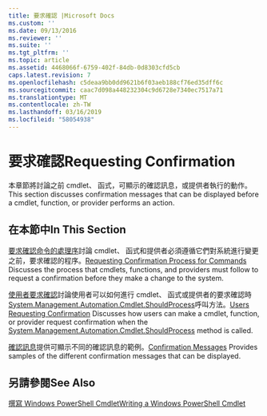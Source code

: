 ```yaml
---
title: 要求確認 |Microsoft Docs
ms.custom: ''
ms.date: 09/13/2016
ms.reviewer: ''
ms.suite: ''
ms.tgt_pltfrm: ''
ms.topic: article
ms.assetid: 4468066f-6759-402f-84db-0d8303cfd5cb
caps.latest.revision: 7
ms.openlocfilehash: c5deaa9bb0dd9621b6f03aeb188cf76ed35dff6c
ms.sourcegitcommit: caac7d098a448232304c9d6728e7340ec7517a71
ms.translationtype: MT
ms.contentlocale: zh-TW
ms.lasthandoff: 03/16/2019
ms.locfileid: "58054938"
---
```

# <a name="requesting-confirmation"></a><span data-ttu-id="6212b-102">要求確認</span><span class="sxs-lookup"><span data-stu-id="6212b-102">Requesting Confirmation</span></span>

<span data-ttu-id="6212b-103">本章節將討論之前 cmdlet、 函式，可顯示的確認訊息，或提供者執行的動作。</span><span class="sxs-lookup"><span data-stu-id="6212b-103">This section discusses confirmation messages that can be displayed before a cmdlet, function, or provider performs an action.</span></span>

## <a name="in-this-section"></a><span data-ttu-id="6212b-104">在本節中</span><span class="sxs-lookup"><span data-stu-id="6212b-104">In This Section</span></span>

<span data-ttu-id="6212b-105">[要求確認命令的處理序](./requesting-confirmation-from-cmdlets.md)討論 cmdlet、 函式和提供者必須遵循它們對系統進行變更之前，要求確認的程序。</span><span class="sxs-lookup"><span data-stu-id="6212b-105">[Requesting Confirmation Process for Commands](./requesting-confirmation-from-cmdlets.md) Discusses the process that cmdlets, functions, and providers must follow to request a confirmation before they make a change to the system.</span></span>

<span data-ttu-id="6212b-106">[使用者要求確認](./users-requesting-confirmation.md)討論使用者可以如何進行 cmdlet、 函式或提供者的要求確認時[System.Management.Automation.Cmdlet.ShouldProcess](/dotnet/api/System.Management.Automation.Cmdlet.ShouldProcess)呼叫方法。</span><span class="sxs-lookup"><span data-stu-id="6212b-106">[Users Requesting Confirmation](./users-requesting-confirmation.md) Discusses how users can make a cmdlet, function, or provider request confirmation when the [System.Management.Automation.Cmdlet.ShouldProcess](/dotnet/api/System.Management.Automation.Cmdlet.ShouldProcess) method is called.</span></span>

<span data-ttu-id="6212b-107">[確認訊息](./confirmation-messages.md)提供可顯示不同的確認訊息的範例。</span><span class="sxs-lookup"><span data-stu-id="6212b-107">[Confirmation Messages](./confirmation-messages.md) Provides samples of the different confirmation messages that can be displayed.</span></span>

## <a name="see-also"></a><span data-ttu-id="6212b-108">另請參閱</span><span class="sxs-lookup"><span data-stu-id="6212b-108">See Also</span></span>

[<span data-ttu-id="6212b-109">撰寫 Windows PowerShell Cmdlet</span><span class="sxs-lookup"><span data-stu-id="6212b-109">Writing a Windows PowerShell Cmdlet</span></span>](./writing-a-windows-powershell-cmdlet.md)
